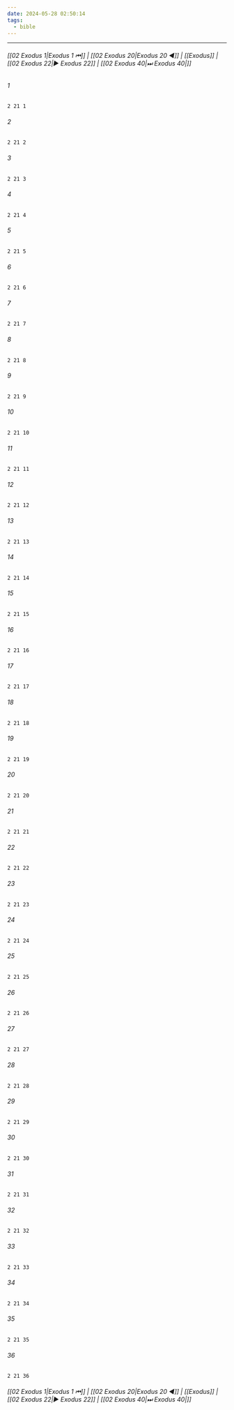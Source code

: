 ```yaml
---
date: 2024-05-28 02:50:14
tags:
  - bible
---
```

___

###### [[02 Exodus 1|Exodus 1 ⏮]] | [[02 Exodus 20|Exodus 20 ◀]] | [[Exodus]] | [[02 Exodus 22|▶ Exodus 22]] | [[02 Exodus 40|⏭ Exodus 40|]]

###### 1
``` verse
2 21 1 
```
###### 2
``` verse
2 21 2 
```
###### 3
``` verse
2 21 3 
```
###### 4
``` verse
2 21 4 
```
###### 5
``` verse
2 21 5 
```
###### 6
``` verse
2 21 6 
```
###### 7
``` verse
2 21 7 
```
###### 8
``` verse
2 21 8 
```
###### 9
``` verse
2 21 9 
```
###### 10
``` verse
2 21 10 
```
###### 11
``` verse
2 21 11 
```
###### 12
``` verse
2 21 12 
```
###### 13
``` verse
2 21 13 
```
###### 14
``` verse
2 21 14 
```
###### 15
``` verse
2 21 15 
```
###### 16
``` verse
2 21 16 
```
###### 17
``` verse
2 21 17 
```
###### 18
``` verse
2 21 18 
```
###### 19
``` verse
2 21 19 
```
###### 20
``` verse
2 21 20 
```
###### 21
``` verse
2 21 21 
```
###### 22
``` verse
2 21 22 
```
###### 23
``` verse
2 21 23 
```
###### 24
``` verse
2 21 24 
```
###### 25
``` verse
2 21 25 
```
###### 26
``` verse
2 21 26 
```
###### 27
``` verse
2 21 27 
```
###### 28
``` verse
2 21 28 
```
###### 29
``` verse
2 21 29 
```
###### 30
``` verse
2 21 30 
```
###### 31
``` verse
2 21 31 
```
###### 32
``` verse
2 21 32 
```
###### 33
``` verse
2 21 33 
```
###### 34
``` verse
2 21 34 
```
###### 35
``` verse
2 21 35 
```
###### 36
``` verse
2 21 36 
```

###### [[02 Exodus 1|Exodus 1 ⏮]] | [[02 Exodus 20|Exodus 20 ◀]] | [[Exodus]] | [[02 Exodus 22|▶ Exodus 22]] | [[02 Exodus 40|⏭ Exodus 40|]]

